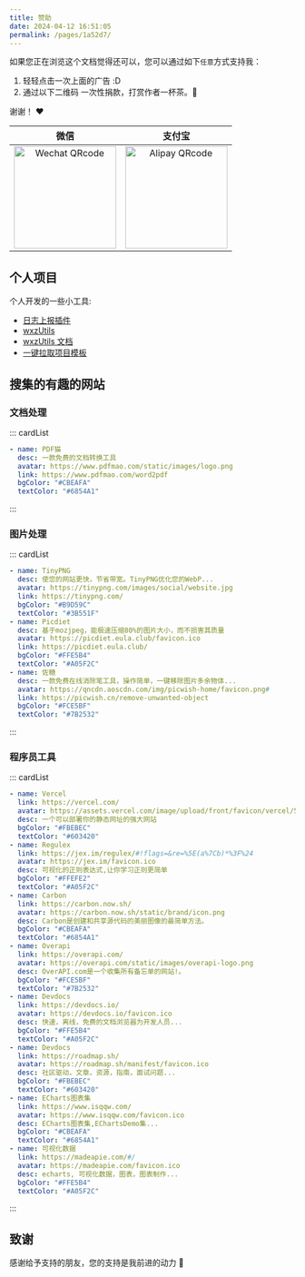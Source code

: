 ```yaml
---
title: 赞助
date: 2024-04-12 16:51:05
permalink: /pages/1a52d7/
---
```


如果您正在浏览这个文档觉得还可以，您可以通过如下`任意`方式支持我：

1. 轻轻点击一次上面的广告 :D
2. 通过以下二维码 一次性捐款，打赏作者一杯茶。:tea:

谢谢！ :heart:

| 微信                                                                                                                                | 支付宝                                                                                                                               |
| ----------------------------------------------------------------------------------------------------------------------------------- | ------------------------------------------------------------------------------------------------------------------------------------ |
| <div style="text-align: center;"><img src="https://qiniu.wangxiaoze.wang/hexo-blog/wx_pay.png" alt="Wechat QRcode" width=180></div> | <div style="text-align: center;"><img src="https://qiniu.wangxiaoze.wang/hexo-blog/zfb_pay.png" alt="Alipay QRcode" width=180></div> |

## 个人项目

个人开发的一些小工具:

- [日志上报插件](https://www.npmjs.com/package/log-reporting)
- [wxzUtils](https://www.npmjs.com/package/wxz-utils)
- [wxzUtils 文档](https://utilstools-docs.wangxiaoze.wang/)
- [一键拉取项目模板](https://www.npmjs.com/package/temp-pro)

## 搜集的有趣的网站

### 文档处理

::: cardList

```yaml
- name: PDF猫
  desc: 一款免费的文档转换工具
  avatar: https://www.pdfmao.com/static/images/logo.png
  link: https://www.pdfmao.com/word2pdf
  bgColor: "#CBEAFA"
  textColor: "#6854A1"
```

:::

### 图片处理

::: cardList

```yaml
- name: TinyPNG
  desc: 使您的网站更快，节省带宽。TinyPNG优化您的WebP...
  avatar: https://tinypng.com/images/social/website.jpg
  link: https://tinypng.com/
  bgColor: "#B9D59C"
  textColor: "#3B551F"
- name: Picdiet
  desc: 基于mozjpeg，能极速压缩80%的图片大小，而不损害其质量
  avatar: https://picdiet.eula.club/favicon.ico
  link: https://picdiet.eula.club/
  bgColor: "#FFE5B4"
  textColor: "#A05F2C"
- name: 佐糖
  desc: 一款免费在线消除笔工具，操作简单，一键移除图片多余物体...
  avatar: https://qncdn.aoscdn.com/img/picwish-home/favicon.png#
  link: https://picwish.cn/remove-unwanted-object
  bgColor: "#FCE5BF"
  textColor: "#7B2532"
```

:::

### 程序员工具

::: cardList

```yaml
- name: Vercel
  link: https://vercel.com/
  avatar: https://assets.vercel.com/image/upload/front/favicon/vercel/57x57.png
  desc: 一个可以部署你的静态网址的强大网站
  bgColor: "#FBEBEC"
  textColor: "#603420"
- name: Regulex
  link: https://jex.im/regulex/#!flags=&re=%5E(a%7Cb)*%3F%24
  avatar: https://jex.im/favicon.ico
  desc: 可视化的正则表达式,让你学习正则更简单
  bgColor: "#FFEFE2"
  textColor: "#A05F2C"
- name: Carbon
  link: https://carbon.now.sh/
  avatar: https://carbon.now.sh/static/brand/icon.png
  desc: Carbon是创建和共享源代码的美丽图像的最简单方法。
  bgColor: "#CBEAFA"
  textColor: "#6854A1"
- name: Overapi
  link: https://overapi.com/
  avatar: https://overapi.com/static/images/overapi-logo.png
  desc: OverAPI.com是一个收集所有备忘单的网站!。
  bgColor: "#FCE5BF"
  textColor: "#7B2532"
- name: Devdocs
  link: https://devdocs.io/
  avatar: https://devdocs.io/favicon.ico
  desc: 快速，离线，免费的文档浏览器为开发人员...
  bgColor: "#FFE5B4"
  textColor: "#A05F2C"
- name: Devdocs
  link: https://roadmap.sh/
  avatar: https://roadmap.sh/manifest/favicon.ico
  desc: 社区驱动，文章，资源，指南，面试问题...
  bgColor: "#FBEBEC"
  textColor: "#603420"
- name: ECharts图表集
  link: https://www.isqqw.com/
  avatar: https://www.isqqw.com/favicon.ico
  desc: ECharts图表集,EChartsDemo集...
  bgColor: "#CBEAFA"
  textColor: "#6854A1"
- name: 可视化数据
  link: https://madeapie.com/#/
  avatar: https://madeapie.com/favicon.ico
  desc: echarts, 可视化数据，图表，图表制作...
  bgColor: "#FFE5B4"
  textColor: "#A05F2C"
```

:::

## 致谢

感谢给予支持的朋友，您的支持是我前进的动力 🎉
